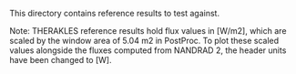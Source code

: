 This directory contains reference results to test against.

Note: THERAKLES reference results hold flux values in [W/m2], which are scaled by
      the window area of 5.04 m2 in PostProc. To plot these scaled values
      alongside the fluxes computed from NANDRAD 2, the header units have been
      changed to [W].
      

